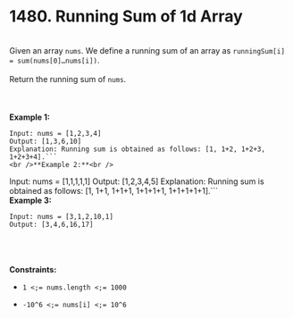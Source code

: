 # 1480. Running Sum of 1d Array

<br />Given an array `nums`. We define a running sum of an array as `runningSum[i] = sum(nums[0]…nums[i])`.<br />
<br />Return the running sum of `nums`.<br />
<br /> <br />
<br />**Example 1:**<br />
```
Input: nums = [1,2,3,4]
Output: [1,3,6,10]
Explanation: Running sum is obtained as follows: [1, 1+2, 1+2+3, 1+2+3+4].```
<br />**Example 2:**<br />
```
Input: nums = [1,1,1,1,1]
Output: [1,2,3,4,5]
Explanation: Running sum is obtained as follows: [1, 1+1, 1+1+1, 1+1+1+1, 1+1+1+1+1].```
<br />**Example 3:**<br />
```
Input: nums = [3,1,2,10,1]
Output: [3,4,6,16,17]
```
<br /> <br />
<br />**Constraints:**<br />

* `1 <;= nums.length <;= 1000`

* `-10^6 <;= nums[i] <;= 10^6`
